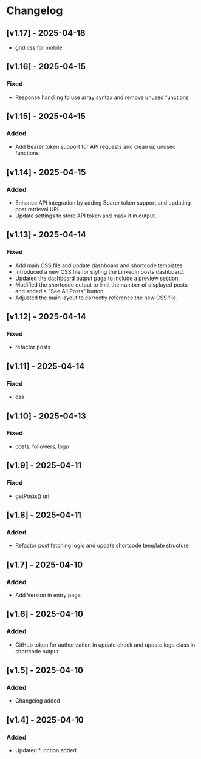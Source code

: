 # Changelog

## [v1.17] - 2025-04-18

- grid css for mobile

## [v1.16] - 2025-04-15

### Fixed

- Response handling to use array syntax and remove unused functions

## [v1.15] - 2025-04-15

### Added

- Add Bearer token support for API requests and clean up unused functions

## [v1.14] - 2025-04-15

### Added

- Enhance API integration by adding Bearer token support and updating post retrieval URL.
- Update settings to store API token and mask it in output.

## [v1.13] - 2025-04-14

### Fixed

- Add main CSS file and update dashboard and shortcode templates
- Introduced a new CSS file for styling the LinkedIn posts dashboard.
- Updated the dashboard output page to include a preview section.
- Modified the shortcode output to limit the number of displayed posts and added a "See All Posts" button.
- Adjusted the main layout to correctly reference the new CSS file.

## [v1.12] - 2025-04-14

### Fixed

- refactor posts

## [v1.11] - 2025-04-14

### Fixed

- css

## [v1.10] - 2025-04-13

### Fixed

- posts, followers, logo

## [v1.9] - 2025-04-11

### Fixed

- getPosts() url

## [v1.8] - 2025-04-11

### Added

- Refactor post fetching logic and update shortcode template structure

## [v1.7] - 2025-04-10

### Added

- Add Version in entry page

## [v1.6] - 2025-04-10

### Added

- GitHub token for authorization in update check and update logo class in shortcode output

## [v1.5] - 2025-04-10

### Added

- Changelog added

## [v1.4] - 2025-04-10

### Added

- Updated function added
